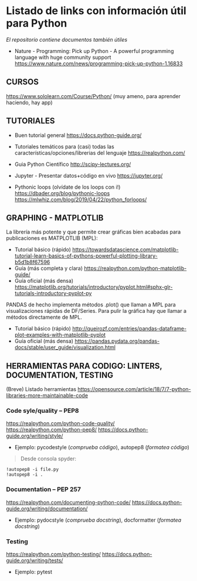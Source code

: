 # Listado de links con información útil para Python
_El repositorio contiene documentos también útiles_

* Nature - Programming: Pick up Python - A powerful programming language with huge community support
https://www.nature.com/news/programming-pick-up-python-1.16833


## CURSOS
https://www.sololearn.com/Course/Python/ (muy ameno, para aprender haciendo, hay app)

## TUTORIALES
* Buen tutorial general 
https://docs.python-guide.org/

* Tutoriales temáticos para (casi) todas las características/opciones/librerias del lenguaje
https://realpython.com/

* Guia Python Científico
http://scipy-lectures.org/

* Jupyter - Presentar datos+código en vivo
https://jupyter.org/


* Pythonic loops (olvídate de los loops con i!)
https://dbader.org/blog/pythonic-loops
https://mlwhiz.com/blog/2019/04/22/python_forloops/


## GRAPHING - MATPLOTLIB
La librería más potente y que permite crear gráficas bien acabadas para publicaciones es MATPLOTLIB (MPL):
*	Tutorial básico (rápido) https://towardsdatascience.com/matplotlib-tutorial-learn-basics-of-pythons-powerful-plotting-library-b5d1b8f67596
*	Guía (más completa y clara) https://realpython.com/python-matplotlib-guide/
*	Guía oficial (más densa) https://matplotlib.org/tutorials/introductory/pyplot.html#sphx-glr-tutorials-introductory-pyplot-py

PANDAS de hecho implementa métodos .plot() que llaman a MPL para visualizaciones rápidas de DF/Series. Para pulir la gráfica hay que llamar a métodos directamente de MPL.
*	Tutorial básico (rápido) http://queirozf.com/entries/pandas-dataframe-plot-examples-with-matplotlib-pyplot
*	Guía oficial (más densa) https://pandas.pydata.org/pandas-docs/stable/user_guide/visualization.html

## HERRAMIENTAS PARA CODIGO: LINTERS, DOCUMENTATION, TESTING
(Breve) Listado herramientas
https://opensource.com/article/18/7/7-python-libraries-more-maintainable-code

### Code syle/quality – PEP8
https://realpython.com/python-code-quality/
https://realpython.com/python-pep8/
https://docs.python-guide.org/writing/style/

* Ejemplo: pycodestyle (_comprueba código_), autopep8 (_formatea código_)
> Desde consola spyder:
```
!autopep8 -i file.py
!autopep8 -i .
```

### Documentation – PEP 257
https://realpython.com/documenting-python-code/
https://docs.python-guide.org/writing/documentation/

* Ejemplo: pydocstyle (_comprueba docstring_), docformatter (_formatea docstring_)

### Testing
https://realpython.com/python-testing/
https://docs.python-guide.org/writing/tests/

* Ejemplo: pytest
